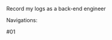 Record my logs as a back-end engineer

Navigations:

#01 

[theGreatPromotion]: ./TheGreatPromotion.md



